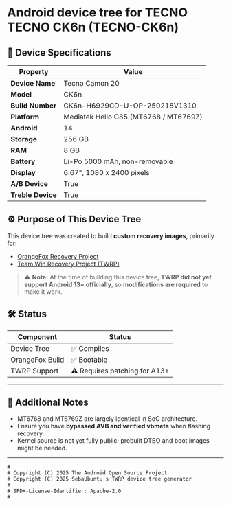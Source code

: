 # Android device tree for TECNO TECNO CK6n (TECNO-CK6n)
## 📱 Device Specifications

| Property          | Value                                     |
|-------------------|-------------------------------------------|
| **Device Name**   | Tecno Camon 20                            |
| **Model**         | CK6n                                      |
| **Build Number**  | CK6n-H6929CD-U-OP-250218V1310             |
| **Platform**      | Mediatek Helio G85 (MT6768 / MT6769Z)     |
| **Android**       | 14                                        |
| **Storage**       | 256 GB                                    |
| **RAM**           | 8 GB                                      |
| **Battery**       | Li-Po 5000 mAh, non-removable             |
| **Display**       | 6.67", 1080 x 2400 pixels                 |
| **A/B Device**    | True                                      |
| **Treble Device** | True                                      |
## ⚙️ Purpose of This Device Tree

This device tree was created to build **custom recovery images**, primarily for:

- [OrangeFox Recovery Project](https://orangefox.download)
- [Team Win Recovery Project (TWRP)](https://twrp.me)

> ⚠️ **Note:** At the time of building this device tree, **TWRP did not yet support Android 13+ officially**, so **modifications are required** to make it work.

## 🛠️ Status

| Component       | Status      |
|----------------|-------------|
| Device Tree     | ✅ Compiles |
| OrangeFox Build | ✅ Bootable |
| TWRP Support    | ⚠️ Requires patching for A13+ |

---

## 📎 Additional Notes

- MT6768 and MT6769Z are largely identical in SoC architecture.
- Ensure you have **bypassed AVB and verified vbmeta** when flashing recovery.
- Kernel source is not yet fully public; prebuilt DTBO and boot images might be needed.

---

```
#
# Copyright (C) 2025 The Android Open Source Project
# Copyright (C) 2025 SebaUbuntu's TWRP device tree generator
#
# SPDX-License-Identifier: Apache-2.0
#
```


